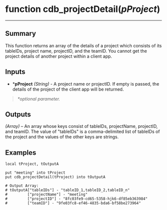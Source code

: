 # function cdb_projectDetail(*pProject*)
---
## Summary
This function returns an array of the details of a project which consists of its tableIDs, project name, projectID, and the teamID. You cannot get the project details of another project within a client app.

## Inputs
* \***pProject** *(String)* - A project name or projectID. If empty is passed, the details of the project of the client app will be returned.

> _*optional parameter._
	
## Outputs
*(Array)* – An array whose keys consist of tableIDs, projectName, projectID, and teamID. The value of "tableIDs" is a comma-delimited list of tableIDs of the project and the values of the other keys are strings.

## Examples
```livecodeserver
local tProject, tOutputA

put "meeting" into tProject
put cdb_projectDetail(tProject) into tOutputA

# Output Array:
# tOutputA["tableIDs"] - "tableID_1,tableID_2,tableID_n"
#		  ["projectName"] - "meeting"
#		  ["projectID"] - "8fc03fe9-cd65-5358-hjk6-df85eb363984"
#		  ["teamID"] - "9fe03fc8-ef46-4835-bda6-bf58be273964"
```
